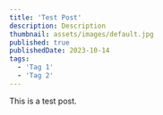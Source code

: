 ```yaml
---
title: 'Test Post'
description: Description
thumbnail: assets/images/default.jpg
published: true
publishedDate: 2023-10-14
tags:
  - 'Tag 1'
  - 'Tag 2'
---
```


This is a test post.
